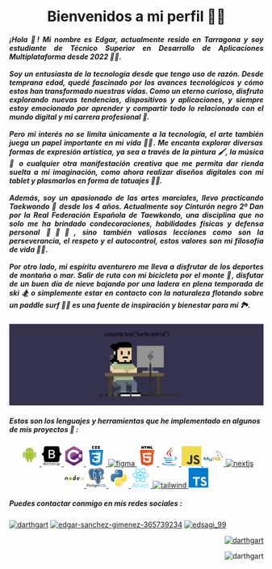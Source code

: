 <h1 align="center">Bienvenidos a mi perfil 🙋‍♂️ </h1>
<h5 align="justify">¡Hola 👋! Mi nombre es Edgar, actualmente resido en Tarragona y soy estudiante de Técnico Superior en Desarrollo de Aplicaciones Multiplataforma desde 2022 🧑‍💻.<br/><br/>
Soy un entusiasta de la tecnología desde que tengo uso de razón. Desde temprana edad, quedé fascinado por los avances tecnológicos y cómo estos han transformado nuestras vidas. Como un eterno curioso, disfruto explorando nuevas tendencias, dispositivos y aplicaciones, y siempre estoy emocionado por aprender y compartir todo lo relacionado con el mundo digital y mi carrera profesional 👾.
<br/><br/>
Pero mi interés no se limita únicamente a la tecnología, el arte también juega un papel importante en mi vida 👨‍🎨. Me encanta explorar diversas formas de expresión artística, ya sea a través de la pintura 🖌️, la música 🎸 o cualquier otra manifestación creativa que me permita dar rienda suelta a mi imaginación, como ahora realizar diseños digitales con mi tablet y plasmarlos en forma de tatuajes 💉🗿.
<br/><br/> 
Además, soy un apasionado de las artes marciales, llevo practicando Taekwondo 🥋 desde los 4 años. Actualmente soy Cinturón negro 2º Dan por la Real Federación Española de Taewkondo, una disciplina que no solo me ha brindado condecoraciones, habilidades físicas y defensa personal 🤜💥🤛, sino también valiosas lecciones como son la perseverancia, el respeto y el autocontrol, estos valores son mi filosofía de vida 🧘‍♂️.
<br/><br/>
Por otro lado, mi espíritu aventurero me lleva a disfrutar de los deportes de montaña o mar. Salir de ruta con mi bicicleta por el monte 🚵, disfutar de un buen día de nieve bajando por una ladera en plena temporada de ski 🏂 o simplemente estar en contacto con la naturaleza flotando sobre un paddle surf 🏄‍♂️ es una fuente de inspiración y bienestar para mí 🏞️.
</h5>
<img src="banner_dg.jpg"></img>
<h5 align="left">Estos son los lenguajes y herramientas que he implementado en algunos de mis proyectos 📲 :</h5>
<p align="center"> <a href="https://developer.android.com" target="_blank" rel="noreferrer"> <img src="https://raw.githubusercontent.com/devicons/devicon/master/icons/android/android-original-wordmark.svg" alt="android" width="40" height="40"/> </a> <a href="https://getbootstrap.com" target="_blank" rel="noreferrer"> <img src="https://raw.githubusercontent.com/devicons/devicon/master/icons/bootstrap/bootstrap-plain-wordmark.svg" alt="bootstrap" width="40" height="40"/> </a> <a href="https://www.w3schools.com/cs/" target="_blank" rel="noreferrer"> <img src="https://raw.githubusercontent.com/devicons/devicon/master/icons/csharp/csharp-original.svg" alt="csharp" width="40" height="40"/> </a> <a href="https://www.w3schools.com/css/" target="_blank" rel="noreferrer"> <img src="https://raw.githubusercontent.com/devicons/devicon/master/icons/css3/css3-original-wordmark.svg" alt="css3" width="40" height="40"/> </a> <a href="https://www.figma.com/" target="_blank" rel="noreferrer"> <img src="https://www.vectorlogo.zone/logos/figma/figma-icon.svg" alt="figma" width="40" height="40"/> </a> <a href="https://www.w3.org/html/" target="_blank" rel="noreferrer"> <img src="https://raw.githubusercontent.com/devicons/devicon/master/icons/html5/html5-original-wordmark.svg" alt="html5" width="40" height="40"/> </a> <a href="https://www.java.com" target="_blank" rel="noreferrer"> <img src="https://raw.githubusercontent.com/devicons/devicon/master/icons/java/java-original.svg" alt="java" width="40" height="40"/> </a> <a href="https://developer.mozilla.org/en-US/docs/Web/JavaScript" target="_blank" rel="noreferrer"> <img src="https://raw.githubusercontent.com/devicons/devicon/master/icons/javascript/javascript-original.svg" alt="javascript" width="40" height="40"/> </a> <a href="https://www.mongodb.com/" target="_blank" rel="noreferrer"> </a> <a href="https://www.mysql.com/" target="_blank" rel="noreferrer"> <img src="https://raw.githubusercontent.com/devicons/devicon/master/icons/mysql/mysql-original-wordmark.svg" alt="mysql" width="40" height="40"/> </a> <a href="https://nextjs.org/" target="_blank" rel="noreferrer"> <img src="https://cdn.worldvectorlogo.com/logos/nextjs-2.svg" alt="nextjs" width="40" height="40"/> </a> <a href="https://nodejs.org" target="_blank" rel="noreferrer"> <img src="https://raw.githubusercontent.com/devicons/devicon/master/icons/nodejs/nodejs-original-wordmark.svg" alt="nodejs" width="40" height="40"/> </a> <a href="https://www.postgresql.org" target="_blank" rel="noreferrer"> <img src="https://raw.githubusercontent.com/devicons/devicon/master/icons/postgresql/postgresql-original-wordmark.svg" alt="postgresql" width="40" height="40"/> </a> <a href="https://www.python.org" target="_blank" rel="noreferrer"> <img src="https://raw.githubusercontent.com/devicons/devicon/master/icons/python/python-original.svg" alt="python" width="40" height="40"/> </a> <a href="https://reactjs.org/" target="_blank" rel="noreferrer"> <img src="https://raw.githubusercontent.com/devicons/devicon/master/icons/react/react-original-wordmark.svg" alt="react" width="40" height="40"/> </a> <a href="https://tailwindcss.com/" target="_blank" rel="noreferrer"> <img src="https://www.vectorlogo.zone/logos/tailwindcss/tailwindcss-icon.svg" alt="tailwind" width="40" height="40"/> </a> <a href="https://www.typescriptlang.org/" target="_blank" rel="noreferrer"> <img src="https://raw.githubusercontent.com/devicons/devicon/master/icons/typescript/typescript-original.svg" alt="typescript" width="40" height="40"/> </a> </p>

<h5 align="left">Puedes contactar conmigo en mis redes sociales : </h5>
<p align="left">
<a href="https://twitter.com/darthgart" target="blank"><img align="center" src="https://raw.githubusercontent.com/rahuldkjain/github-profile-readme-generator/master/src/images/icons/Social/twitter.svg" alt="darthgart" height="30" width="40" /></a>
<a href="https://linkedin.com/in/edgar-sanchez-gimenez-365739234" target="blank"><img align="center" src="https://raw.githubusercontent.com/rahuldkjain/github-profile-readme-generator/master/src/images/icons/Social/linked-in-alt.svg" alt="edgar-sanchez-gimenez-365739234" height="30" width="40" /></a>
<a href="https://instagram.com/edsagi_99" target="blank"><img align="center" src="https://raw.githubusercontent.com/rahuldkjain/github-profile-readme-generator/master/src/images/icons/Social/instagram.svg" alt="edsagi_99" height="30" width="40" /></a>
</p>

<p align="right"> <a href="https://twitter.com/darthgart" target="blank"><img src="https://img.shields.io/twitter/follow/darthgart?logo=twitter&style=for-the-badge" alt="darthgart" /></a> </p>

<p align="right"> <img src="https://komarev.com/ghpvc/?username=darthgart&label=Profile%20views&color=0e75b6&style=flat" alt="darthgart" /> </p>


